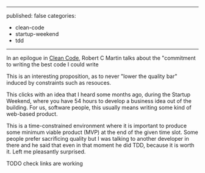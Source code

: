 ----
published: false
categories:
  - clean-code
  - startup-weekend
  - tdd
----

In an epilogue in [Clean Code][clean-code], Robert C Martin talks about the "commitment to writing the best code I could write


This is an interesting proposition, as to never "lower the quality bar" induced by constraints such as resouces.

This clicks with an idea that I heard some months ago, during the Startup Weekend, where you have 54 hours to develop a business idea out of the building. For us, software people, this usually means writing some kind of web-based product.


This is a time-constrained environment where it is important to produce some minimum viable product (MVP) at the end of the given time slot. Some people prefer sacrificing quality but I was talking to another developer in there and he said that even in that moment he did TDD, because it is worth it. Left me pleasantly surprised.


[clean-code]: http://www.amazon.com/Clean-code-Handbook-Software-Craftsmanship/dp/0132350882

TODO check links are working
